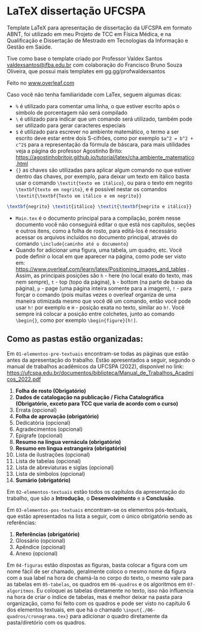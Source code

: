# LaTeX dissertação UFCSPA
Template LaTeX para apresentação de dissertação da UFCSPA em formato ABNT, foi utilizado em meu Projeto de TCC em Física Médica, e na Qualificação e Dissertação de Mestrado em Tecnologias da Informação e Gestão em Saúde.

Tive como base o template criado por Professor Valdex Santos <valdexsantos@ifba.edu.br> com colaboração do Francisco Bruno Souza Oliveira, que possui mais templates em gg.gg/profwaldexsantos

Feito no www.overleaf.com

Caso você não tenha familiaridade com LaTex, seguem algumas dicas:

+ `%` é utilizado para comentar uma linha, o que estiver escrito após o símbolo de porcentagem não será compilado
+ `\` é utilizado para indicar que um comando será utilizado, também pode ser utilizado para gerar caracteres especiais
+ `$` é utilizado para escrever no ambiente matemático, o termo a ser escrito deve estar entre dois S-cifrões, como por exemplo `$a^2 = b^2 + c^2$` para a representação da fórmula de báscara, para mais utilidades veja a página do professor Agostinho Brito: https://agostinhobritojr.github.io/tutorial/latex/cha.ambiente_matematico.html
+ `{}` as chaves são utilizadas para aplicar algum comando no que estiver dentro das chaves, por exemplo, para deixar um texto em itálico basta usar o comando `\textit{texto em itálico}`, ou para o texto em negrito `\textbf{texto em negrito}`, e é possível nestar os comandos `\textit{\textbf{Texto em itálico e em negrito}}`
```latex
\textbf{negrito} \textit{itálico} \textit{\textbf{negrito e itálico}}
```
+ `Main.tex` é o documento principal para a compilação, porém nesse documento você não conseguirá editar o que está nos capítulos, seções e outros itens, como a folha de rosto, para editá-los é necessário acessar os arquivos incluídos no documento principal, através do comando `\include{caminho até o documento}`
+ Quando for adicionar uma figura, uma tabela, um quadro, etc. Você pode definir o local em que aparecer na página, como pode ser visto em: https://www.overleaf.com/learn/latex/Positioning_images_and_tables . Assim, as principais posições são `h` - here (no local exato do texto, mas nem sempre), `t` - top (topo da página), `b` - bottom (na parte de baixo da página), `p` - page (uma página inteira somente para a imagem), `!` - para forçar o comando (pois muitas vezes o overleaf organiza de uma maneira otimizada mesmo que você dê um comando, então você pode usar `h!` por exemplo e `H` - posição exata no texto, similar ao `h!`. Você sempre irá colocar a posição entre colchetes, junto ao comando `\begin{}`, como por exemplo `\begin{figure}[h!]`.

## Como as pastas estão organizadas:

Em `01-elementos-pre-textuais` encontram-se todas as páginas que estão antes da apresentação do trabalho. Estão apresentados a seguir, segundo o manual de trabalhos acadêmicos da UFCSPA (2022), disponível no link: https://ufcspa.edu.br/documentos/biblioteca/Manual_de_Trabalhos_Acadmicos_2022.pdf

1. **Folha de rosto (Obrigatório)**
2. **Dados de catalogação na publicação / Ficha Catalográfica (Obrigatório, exceto para TCC que varia de acordo com o curso)**
3. Errata (opcional)
4. **Folha de aprovação (obrigatório)**
5. Dedicatória (opcional)
6. Agradecimentos (opcional)
7. Epígrafe (opcional)
8. **Resumo na língua vernácula (obrigatório)**
9. **Resumo em língua estrangeira (obrigatório)**
10. Lista de ilustrações (opcional)
11. Lista de tabelas (opcional)
12. Lista de abreviaturas e siglas (opcional)
13. Lista de símbolos (opcional)
14. **Sumário (obrigatório)**

Em `02-elementos-textuais` estão todos os capítulos da apresentação do trabalho, que são a **Introdução**, o **Desenvolvimento** e a **Conclusão**.

Em `03-elementos-pos-textuais` encontram-se os elementos pós-textuais, que estão apresentados na lista a seguir, com o único obrigatório sendo as referências:

1. **Referências (obrigatório)**
2. Glossário (opcional)
3. Apêndice (opcional)
4. Anexo (opcional)

Em `04-figuras` estão dispostas as figuras, basta colocar a figura com um nome fácil de ser chamado, geralmente coloco o mesmo nome da figura com a sua label na hora de chamá-la no corpo do texto, o mesmo vale para as tabelas em `05-tabelas`, os quadros em `06-quadros` e os algoritmos em `07-algoritmos`. Eu coloquei as tabelas diretamente no texto, isso não influencia na hora de criar o índice de tabelas, mas é melhor deixar na pasta para organização, como foi feito com os quadros e pode ser visto no capítulo 6 dos elementos textuais, em que há o chamado `\input{./06-quadros/cronograma.tex}` para adicionar o quadro diretamente da pasta/diretório com os quadros.
